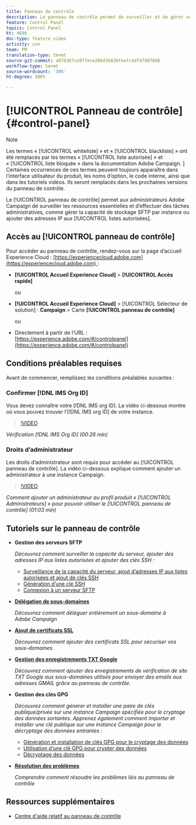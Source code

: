 ```yaml
---
title: Panneau de contrôle
description: Le panneau de contrôle permet de surveiller et de gérer votre espace de stockage SFTP par instance et d’ajouter des adresses IP aux listes autorisées.
feature: Control Panel
topics: Control Panel
kt: 4696
doc-type: feature video
activity: use
team: PM
translation-type: tm+mt
source-git-commit: a078367ce8ffece206d3b83bfeefc4df4f8078d6
workflow-type: tm+mt
source-wordcount: '395'
ht-degree: 100%

---
```



# [!UICONTROL Panneau de contrôle] {#control-panel}

>[!NOTE]
>
>Les termes « [!UICONTROL whiteliste] » et « [!UICONTROL blackliste] » ont été remplacés par les termes « [!UICONTROL liste autorisée] » et « [!UICONTROL liste bloquée » dans la documentation Adobe Campaign. ] Certaines occurrences de ces termes peuvent toujours apparaître dans l’interface utilisateur du produit, les noms d’option, le code interne, ainsi que dans les tutoriels vidéos. Ils seront remplacés dans les prochaines versions du panneau de contrôle.

Le [!UICONTROL panneau de contrôle] permet aux administrateurs Adobe Campaign de surveiller les ressources essentielles et d’effectuer des tâches administratives, comme gérer la capacité de stockage SFTP par instance ou ajouter des adresses IP aux [!UICONTROL listes autorisées].

## Accès au [!UICONTROL panneau de contrôle]

Pour accéder au panneau de contrôle, rendez-vous sur la page d’accueil Experience Cloud : [https://experiencecloud.adobe.com](https://experiencecloud.adobe.com) :

* **[!UICONTROL Accueil Experience Cloud]** > **[!UICONTROL Accès rapide]**

   ou
* **[!UICONTROL Accueil Experience Cloud]** > [!UICONTROL Sélecteur de solution] : **Campaign** > Carte **[!UICONTROL panneau de contrôle]**

   ou

* Directement à partir de l’URL : [https://experience.adobe.com/#/controlpanel](https://experience.adobe.com/#/controlpanel)

## Conditions préalables requises

Avant de commencer, remplissez les conditions préalables suivantes :

### Confirmer [!DNL IMS Org ID]

Vous devez connaître votre [!DNL IMS org ID]. La vidéo ci-dessous montre où vous pouvez trouver l’[!DNL IMS org ID] de votre instance.

>[!VIDEO](https://video.tv.adobe.com/v/27183?quality=12)

*Vérification [!DNL IMS Org ID] (00:26 min)*

### Droits d’administrateur

Les droits d’administrateur sont requis pour accéder au [!UICONTROL panneau de contrôle].
La vidéo ci-dessous explique comment ajouter un administrateur à une instance Campaign.

>[!VIDEO](https://video.tv.adobe.com/v/27147?quality=12)

*Comment ajouter un administrateur au profil produit « [!UICONTROL Administrateurs] » pour pouvoir utiliser le [!UICONTROL panneau de contrôle] (01:03 min)*

## Tutoriels sur le panneau de contrôle

* **Gestion des serveurs SFTP**

   *Découvrez comment surveiller la capacité du serveur, ajouter des adresses IP aux listes autorisées et ajouter des clés SSH :*

   * [Surveillance de la capacité du serveur, ajout d’adresses IP aux listes autorisées et ajout de clés SSH](/help/administrating/control-panel/monitoring-server-capacity-allow-listing-adding-ssh-key.md)
   * [Génération d’une clé SSH](/help/administrating/control-panel/generate-ssh-key.md)
   * [Connexion à un serveur SFTP](/help/administrating/control-panel/connect-to-sftp-server.md)
* **[Délégation de sous-domaines](/help/administrating/control-panel/subdomain-delegation.md)**

   *Découvrez comment déléguer entièrement un sous-domaine à Adobe Campaign*
* **[Ajout de certificats SSL](/help/administrating/control-panel/adding-ssl-certificates.md)**

   *Découvrez comment ajouter des certificats SSL pour sécuriser vos sous-domaines.*

* **[Gestion des enregistrements TXT Google](/help/administrating/control-panel/google-txt-record-management.md)**

   *Découvrez comment ajouter des enregistrements de vérification de site TXT Google aux sous-domaines utilisés pour envoyer des emails aux adresses GMAIL grâce au panneau de contrôle.*

* **Gestion des clés GPG**

   *Découvrez comment générer et installer une paire de clés publique/privée sur une instance Campaign spécifiée pour le cryptage des données sortantes. Apprenez également comment importer et installer une clé publique sur une instance Campaign pour le décryptage des données entrantes :*

   * [Génération et installation de clés GPG pour le cryptage des données](./gpg-key-management/generating-and-installing-gpg-keys-for-data-encryption.md)
   * [Utilisation d’une clé GPG pour crypter des données](./gpg-key-management/using-a-gpg-key-to-encrypt-data.md)
   * [Décryptage des données](./gpg-key-management/decrypting-data.md)

* **[Résolution des problèmes](/help/administrating/control-panel/trouble-shooting.md)**

   *Comprendre comment résoudre les problèmes liés au panneau de contrôle*

## Ressources supplémentaires

* [Centre d&#39;aide relatif au panneau de contrôle](https://docs.adobe.com/content/help/fr-FR/control-panel/using/control-panel-home.html)

